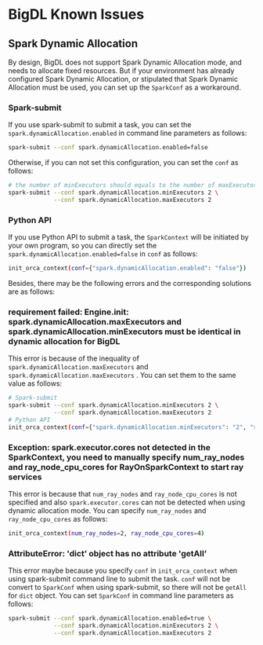 # BigDL Known Issues

## Spark Dynamic Allocation

By design, BigDL does not support Spark Dynamic Allocation mode, and needs to allocate fixed resources. But if your environment has already configured Spark Dynamic Allocation, or stipulated that Spark Dynamic Allocation must be used, you can set up the `SparkConf` as a workaround.

### Spark-submit

If you use spark-submit to submit a task, you can set the `spark.dynamicAllocation.enabled` in command line parameters as follows:

```bash
spark-submit --conf spark.dynamicAllocation.enabled=false 
```

Otherwise, if you can not set this configuration, you can set the `conf` as follows:

```bash
# the number of minExecutors should equals to the number of maxExecutors, and the certain number can be set by users as demands. Here for example, we set them to 2.
spark-submit --conf spark.dynamicAllocation.minExecutors 2 \
             --conf spark.dynamicAllocation.maxExecutors 2
```

### Python API

If you use Python API to submit a task, the `SparkContext` will be initiated by your own program, so you can directly set the `spark.dynamicAllocation.enabled=false` in `conf` as follows:

```bash
init_orca_context(conf={"spark.dynamicAllocation.enabled": "false"})
```

Besides, there may be the following errors and the corresponding solutions are as follows:

### requirement failed: Engine.init: spark.dynamicAllocation.maxExecutors and spark.dynamicAllocation.minExecutors must be identical in dynamic allocation for BigDL

This error is because of the inequality of `spark.dynamicAllocation.maxExecutors` and `spark.dynamicAllocation.maxExecutors` . You can set them to the same value as follows:

```bash
# Spark-submit
spark-submit --conf spark.dynamicAllocation.minExecutors 2 \
             --conf spark.dynamicAllocation.maxExecutors 2
# Python API
init_orca_context(conf={"spark.dynamicAllocation.minExecutors": "2", "spark.dynamicAllocation.maxExecutors": "2"})
```

### Exception: spark.executor.cores not detected in the SparkContext, you need to manually specify num_ray_nodes and ray_node_cpu_cores for RayOnSparkContext to start ray services

This error is because that `num_ray_nodes` and `ray_node_cpu_cores` is not specified and also `spark.executor.cores` can not be detected when using dynamic allocation mode. You can specify `num_ray_nodes` and `ray_node_cpu_cores` as follows:

```bash
init_orca_context(num_ray_nodes=2, ray_node_cpu_cores=4)
```

### AttributeError: 'dict' object has no attribute 'getAll’

This error maybe because you specify `conf` in `init_orca_context` when using spark-submit command line to submit the task. `conf` will not be convert to `SparkConf` when using spark-submit, so there will not be `getAll` for `dict` object. You can set `SparkConf` in command line parameters as follows:

```bash
spark-submit --conf spark.dynamicAllocation.enabled=true \
             --conf spark.dynamicAllocation.minExecutors 2 \
             --conf spark.dynamicAllocation.maxExecutors 2
```
